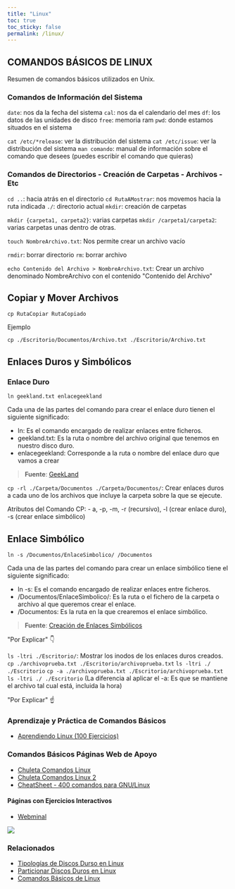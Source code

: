 ```yaml
---
title: "Linux"
toc: true
toc_sticky: false
permalink: /linux/
---
```


## COMANDOS BÁSICOS DE LINUX

Resumen de comandos básicos utilizados en Unix.

### Comandos de Información del Sistema

`date`:   nos da la fecha del sistema
`cal`:    nos da el calendario del mes
`df`:     los datos de las unidades de disco
`free`:   memoria ram
`pwd`:    donde estamos situados en el sistema


`cat /etc/*release`: ver la distribución del sistema
`cat /etc/issue`: ver la distribución del sistema
`man comando`: manual de información sobre el comando que desees (puedes escribir el comando que quieras)

### Comandos de Directorios - Creación de Carpetas - Archivos - Etc

`cd ..`:  hacia atrás en el directorio
`cd RutaAMostrar`: nos movemos hacia la ruta indicada
`./`: directorio actual
`mkdir`: creación de carpetas

`mkdir {carpeta1, carpeta2}`: varias carpetas
`mkdir /carpeta1/carpeta2`: varias carpetas unas dentro de otras.

`touch NombreArchivo.txt`: Nos permite crear un archivo vacío

`rmdir`: borrar directorio
`rm`: borrar archivo

`echo Contenido del Archivo > NombreArchivo.txt`: Crear un archivo denominado NombreArchivo con el contenido "Contenido del Archivo"

## Copiar y Mover Archivos

`cp RutaCopiar RutaCopiado`

Ejemplo

`cp ./Escritorio/Documentos/Archivo.txt ./Escritorio/Archivo.txt`

## Enlaces Duros y Simbólicos

### Enlace Duro

`ln geekland.txt enlacegeekland`

Cada una de las partes del comando para crear el enlace duro tienen el siguiente significado:

- ln: Es el comando encargado de realizar enlaces entre ficheros.
- geekland.txt: Es la ruta o nombre del archivo original que tenemos en nuestro disco duro.
- enlacegeekland: Corresponde a la ruta o nombre del enlace duro que vamos a crear

> **Fuente**: [GeekLand](https://geekland.eu/que-son-para-que-sirven-enlaces-duros-y-simbolicos/)

`cp -rl ./Carpeta/Documentos ./Carpeta/Documentos/`: Crear enlaces duros a cada uno de los archivos que incluye la carpeta sobre la que se ejecute.

Atributos del Comando CP: - a, -p, -m, -r (recursivo), -l (crear enlace duro), -s (crear enlace simbólico)

## Enlace Simbólico

`ln -s /Documentos/EnlaceSimbolico/ /Documentos`

Cada una de las partes del comando para crear un enlace simbólico tiene el siguiente significado:

- ln -s: Es el comando encargado de realizar enlaces entre ficheros.
- /Documentos/EnlaceSimbolico/: Es la ruta o el fichero de la carpeta o archivo al que queremos crear el enlace.
- /Documentos: Es la ruta en la que crearemos el enlace simbólico.

> **Fuente**: [Creación de Enlaces Simbólicos](https://cambiatealinux.com/ln-crear-un-enlace-simbolico-al-fichero-o-directorio)

"Por Explicar" 👇

`ls -ltri ./Escritorio/`: Mostrar los inodos de los enlaces duros creados.
`cp ./archivoprueba.txt ./Escritorio/archivoprueba.txt`
`ls -ltri ./ ./Escritorio`
`cp -a ./archivoprueba.txt ./Escritorio/archivoprueba.txt`
`ls -ltri ./ ./Escritorio`
(La diferencia al aplicar el -a: Es que se mantiene el archivo tal cual está, incluida la hora)

"Por Explicar" ☝

### Aprendizaje y Práctica de Comandos Básicos

- [Aprendiendo Linux (100 Ejercicios)](https://www.cesareox.com/docencia/apuntes/linux/)

### Comandos Básicos Páginas Web de Apoyo

- [Chuleta Comandos Linux](https://cheatography.com/crakernano/cheat-sheets/linux-shell/)
- [Chuleta Comandos Linux 2](https://cheatography.com/grysbernkastel/cheat-sheets/comandos-linux/)
- [CheatSheet - 400 comandos para GNU/Linux](https://www.blackploit.com/2013/05/cheatsheet-comandos-para-GNU-Linux.html)

#### Páginas con Ejercicios Interactivos

- [Webminal](https://www.webminal.org/terminal/)

![](https://i.ibb.co/hsw0GDc/image.png)

### Relacionados

- [Tipologías de Discos Durso en Linux](/csi/discos-duros/)
- [Particionar Discos Duros en Linux](/csi/particionado/)
- [Comandos Básicos de Linux](/csi/linux/)